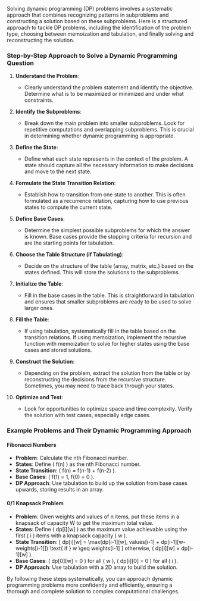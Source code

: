 Solving dynamic programming (DP) problems involves a systematic approach that combines recognizing patterns in subproblems and constructing a solution based on these subproblems. Here is a structured approach to tackle DP problems, including the identification of the problem type, choosing between memoization and tabulation, and finally solving and reconstructing the solution.

### Step-by-Step Approach to Solve a Dynamic Programming Question

1. **Understand the Problem**:
   - Clearly understand the problem statement and identify the objective. Determine what is to be maximized or minimized and under what constraints.

2. **Identify the Subproblems**:
   - Break down the main problem into smaller subproblems. Look for repetitive computations and overlapping subproblems. This is crucial in determining whether dynamic programming is appropriate.

3. **Define the State**:
   - Define what each state represents in the context of the problem. A state should capture all the necessary information to make decisions and move to the next state.

4. **Formulate the State Transition Relation**:
   - Establish how to transition from one state to another. This is often formulated as a recurrence relation, capturing how to use previous states to compute the current state.

5. **Define Base Cases**:
   - Determine the simplest possible subproblems for which the answer is known. Base cases provide the stopping criteria for recursion and are the starting points for tabulation.

6. **Choose the Table Structure (if Tabulating)**:
   - Decide on the structure of the table (array, matrix, etc.) based on the states defined. This will store the solutions to the subproblems.

7. **Initialize the Table**:
   - Fill in the base cases in the table. This is straightforward in tabulation and ensures that smaller subproblems are ready to be used to solve larger ones.

8. **Fill the Table**:
   - If using tabulation, systematically fill in the table based on the transition relations. If using memoization, implement the recursive function with memoization to solve for higher states using the base cases and stored solutions.

9. **Construct the Solution**:
   - Depending on the problem, extract the solution from the table or by reconstructing the decisions from the recursive structure. Sometimes, you may need to trace back through your states.

10. **Optimize and Test**:
    - Look for opportunities to optimize space and time complexity. Verify the solution with test cases, especially edge cases.

### Example Problems and Their Dynamic Programming Approach

#### Fibonacci Numbers
- **Problem**: Calculate the nth Fibonacci number.
- **States**: Define \( f(n) \) as the nth Fibonacci number.
- **State Transition**: \( f(n) = f(n-1) + f(n-2) \).
- **Base Cases**: \( f(1) = 1, f(0) = 0 \).
- **DP Approach**: Use tabulation to build up the solution from base cases upwards, storing results in an array.

#### 0/1 Knapsack Problem
- **Problem**: Given weights and values of n items, put these items in a knapsack of capacity W to get the maximum total value.
- **States**: Define \( dp[i][w] \) as the maximum value achievable using the first \( i \) items with a knapsack capacity \( w \).
- **State Transition**: 
  \[
  dp[i][w] = \max(dp[i-1][w], values[i-1] + dp[i-1][w-weights[i-1]]) \text{ if } w \geq weights[i-1]
  \]
  otherwise, \( dp[i][w] = dp[i-1][w] \).
- **Base Cases**: \( dp[0][w] = 0 \) for all \( w \), \( dp[i][0] = 0 \) for all \( i \).
- **DP Approach**: Use tabulation with a 2D array to build the solution.

By following these steps systematically, you can approach dynamic programming problems more confidently and efficiently, ensuring a thorough and complete solution to complex computational challenges.
